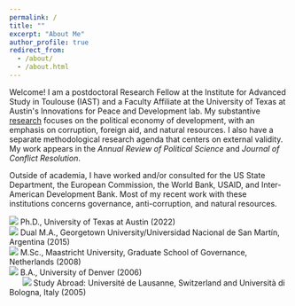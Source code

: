```yaml
---
permalink: /
title: ""
excerpt: "About Me"
author_profile: true
redirect_from: 
  - /about/
  - /about.html
---
```


Welcome! I am a postdoctoral Research Fellow at the Institute for Advanced Study in Toulouse (IAST) and a Faculty Affiliate at the University of Texas at Austin's Innovations for Peace and Development lab. My substantive [research](https://mikedenly.com/research/) focuses on the political economy of development, with an emphasis on corruption, foreign aid, and natural resources. I also have a separate methodological research agenda that centers on external validity. My work appears in the *Annual Review of Political Science* and *Journal of Conflict Resolution*.

Outside of academia, I have worked and/or consulted for the US State Department, the European Commission, the World Bank, USAID, and Inter-American Development Bank. Most of my recent work with these institutions concerns governance, anti-corruption, and natural resources. 

![](/images/gradhatpng.png) Ph.D., University of Texas at Austin (2022)
<br>![](/images/gradhatpng.png) Dual M.A., Georgetown University/Universidad Nacional de San Martín, Argentina (2015)
<br>![](/images/gradhatpng.png) M.Sc., Maastricht University, Graduate School of Governance, Netherlands (2008)
<br>![](/images/gradhatpng.png) B.A., University of Denver (2006) 
<br> &nbsp; &nbsp; &nbsp; ![](/images/bullet.png) Study Abroad: Université de Lausanne, Switzerland and Università di Bologna, Italy (2005)
